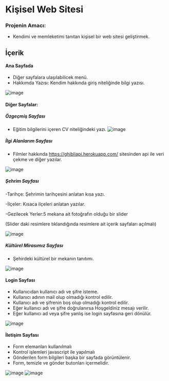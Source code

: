 # Kişisel Web Sitesi

###  Projenin Amacı:
- Kendimi ve memleketimi tanıtan kişisel bir web sitesi geliştirmek.

##   İçerik

#### Ana Sayfada
- Diğer sayfalara ulaşılabilicek menü.
- Hakkımda Yazısı: Kendim hakkında giriş niteliğinde bilgi yazısı.

 ![image](https://user-images.githubusercontent.com/72921635/216475505-801779bd-6b1b-47ee-829f-8f59f603357e.png)

####  Diğer Sayfalar:

##### Özgeçmiş Sayfası

- Eğitim bilgilerini içeren CV niteliğindeki yazı.
![image](https://user-images.githubusercontent.com/72921635/216475873-8f059310-8653-4775-93cb-1063072725b5.png)
##### İlgi Alanlarım Sayfası

- Filmler hakkında https://ghibliapi.herokuapp.com/ sitesinden api ile veri çekme ve diğer yazılar.

![image](https://user-images.githubusercontent.com/72921635/216475549-16c482e6-6699-461e-8b5a-bef7a81c184d.png)

##### Şehrim Sayfası

-Tarihçe: Şehrimin tarihçesini anlatan kısa yazı.

-İlçeler: Kısaca ilçeleri anlatan yazılar.

-Gezilecek Yerler:5 mekana ait fotoğrafın olduğu bir slider

(Slider daki resimlere tıklandığında resimlere ait içerik sayfaları açılmalı)

![image](https://user-images.githubusercontent.com/72921635/216476066-26c012b2-9072-442e-8c91-c7e4ed694ff8.png)


##### Kültürel Mirasımız Sayfası

- Şehirdeki kültürel bir mekanın tanıtımı.

![image](https://user-images.githubusercontent.com/72921635/216475656-727300e2-525a-4acd-b302-7024a13ec03c.png)

#### Login Sayfası
- Kullanıcıdan kullanıcı adı ve şifre isteme.
- Kullanıcı adının mail olup olmadığı kontrol edilir.
- Kullanıcı adı ve şifrenin boş olup olmadığı kontrol edilir.
- Eğer kullanıcı adı ve şifre doğrulanırsa Hoşgeldiniz mesajı verilir.
- Eğer kullanıcı ad veya şifre yanlış ise login sayfasına geri dönülür.

![image](https://user-images.githubusercontent.com/72921635/216475712-f8aa5d95-1f4b-41a4-a980-654807e50253.png)

#### İletişim Sayfası
- Form elemanları kullanılmalı
- Kontrol işlemleri javascript ile yapılmalı
- Gönderilen form bilgileri başka bir sayfada görüntülenir.
- Form, temizle ve gönder butonları içermelidir.

![image](https://user-images.githubusercontent.com/72921635/216475673-ee9677a1-2c1a-4308-bbec-d804d792747c.png)
![image](https://user-images.githubusercontent.com/72921635/216475696-0bbf1eaf-1436-4dd3-bb7a-f562effd2963.png)
